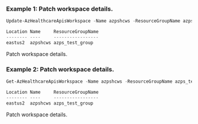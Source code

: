 ### Example 1: Patch workspace details.
```powershell
Update-AzHealthcareApisWorkspace -Name azpshcws -ResourceGroupName azps_test_group -Tag @{"abc"="123"}

Location Name     ResourceGroupName
-------- ----     -----------------
eastus2  azpshcws azps_test_group
```

Patch workspace details.

### Example 2: Patch workspace details.
```powershell
Get-AzHealthcareApisWorkspace -Name azpshcws -ResourceGroupName azps_test_group | Update-AzHealthcareApisWorkspace -Tag @{"abc"="123"}

Location Name     ResourceGroupName
-------- ----     -----------------
eastus2  azpshcws azps_test_group
```

Patch workspace details.